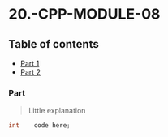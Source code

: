 # 20.-CPP-MODULE-08

## Table of contents
* [Part 1](#Part)  
* [Part 2](#Reinterpretation-types)  

### Part
>  Little explanation
```C++
int    code here;

```
